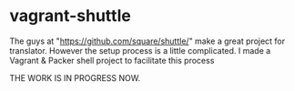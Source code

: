 vagrant-shuttle
===============

The guys at "https://github.com/square/shuttle/" make a great project for translator. However the setup process is a little complicated. I made a Vagrant &amp; Packer shell project to facilitate this process

THE WORK IS IN PROGRESS NOW.
